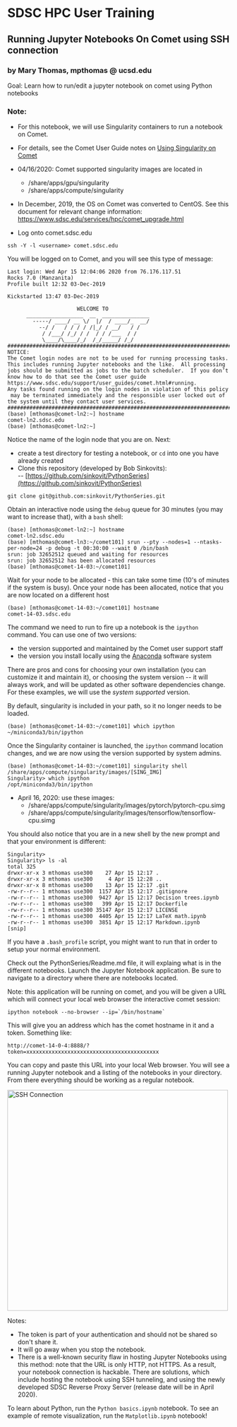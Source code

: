 # SDSC HPC User Training
 
## Running Jupyter Notebooks On Comet using SSH connection
### by Mary Thomas, mpthomas @ ucsd.edu

Goal: Learn how to run/edit a jupyter notebook on comet using Python notebooks 
### Note: 
* For this notebook, we will use Singularity containers to run a notebook on Comet. 
* For details, see the Comet User Guide notes on [Using Singularity on Comet](https://www.sdsc.edu/support/user_guides/comet.html#singularity)
* 04/16/2020: Comet supported singularity images are located in 
   * /share/apps/gpu/singularity 
   * /share/apps/compute/singularity 
* In December, 2019, the OS on Comet was converted to CentOS. See this document for relevant change information: https://www.sdsc.edu/services/hpc/comet_upgrade.html

* Log onto comet.sdsc.edu  
```
ssh -Y -l <username> comet.sdsc.edu
```
You will be logged on to Comet, and you will see this type of message:
```
Last login: Wed Apr 15 12:04:06 2020 from 76.176.117.51
Rocks 7.0 (Manzanita)
Profile built 12:32 03-Dec-2019

Kickstarted 13:47 03-Dec-2019
                                                                       
                      WELCOME TO 
      __________________  __  _______________
        -----/ ____/ __ \/  |/  / ____/_  __/
          --/ /   / / / / /|_/ / __/   / /
           / /___/ /_/ / /  / / /___  / /
           \____/\____/_/  /_/_____/ /_/
###############################################################################
NOTICE:
The Comet login nodes are not to be used for running processing tasks.
This includes running Jupyter notebooks and the like.  All processing
jobs should be submitted as jobs to the batch scheduler.  If you don’t
know how to do that see the Comet user guide
https://www.sdsc.edu/support/user_guides/comet.html#running.
Any tasks found running on the login nodes in violation of this policy
 may be terminated immediately and the responsible user locked out of
the system until they contact user services.
###############################################################################
(base) [mthomas@comet-ln2:~] hostname
comet-ln2.sdsc.edu
(base) [mthomas@comet-ln2:~] 
```
Notice the name of the login node that you are on.  Next: 
* create a test directory for testing a notebook, or ```cd``` into one you have already created
* Clone this repository (developed by Bob Sinkovits):   
    -- [https://github.com/sinkovit/PythonSeries](https://github.com/sinkovit/PythonSeries)
```
git clone git@github.com:sinkovit/PythonSeries.git
```

Obtain an interactive node using the `debug` queue for 30 minutes (you may want to increase that), with a `bash` shell:
```
(base) [mthomas@comet-ln2:~] hostname
comet-ln2.sdsc.edu
(base) [mthomas@comet-ln3:~/comet101] srun --pty --nodes=1 --ntasks-per-node=24 -p debug -t 00:30:00 --wait 0 /bin/bash
srun: job 32652512 queued and waiting for resources
srun: job 32652512 has been allocated resources
(base) [mthomas@comet-14-03:~/comet101] 
```
Wait for your node to be allocated - this can take some time (10's of minutes if the system is busy).
Once your node has been allocated, notice that you are now located on a different host
```
(base) [mthomas@comet-14-03:~/comet101] hostname
comet-14-03.sdsc.edu
```
The command we need to run to fire up a notebook is the `ipython` command. You can use one of two versions:
* the version supported and maintained by the Comet user support staff
* the version you install locally using the [Anaconda](https://www.anaconda.com/) software system

There are pros and cons for choosing your own installation (you can customize it and maintain it), or choosing the system version -- it will always work, and will be updated as other software dependencies change. For these examples, we will use the _system supported_ version.

By default, singularity is included in your path, so it no longer needs to be loaded.
```
(base) [mthomas@comet-14-03:~/comet101] which ipython
~/miniconda3/bin/ipython
```
Once the Singularity container is launched, the `ipython` command location changes, and we are now using the version supported by system admins.
```
(base) [mthomas@comet-14-03:~/comet101] singularity shell /share/apps/compute/singularity/images/[SING_IMG]
Singularity> which ipython
/opt/miniconda3/bin/ipython
```

* April 16, 2020: use these images:
    * /share/apps/compute/singularity/images/pytorch/pytorch-cpu.simg
    * /share/apps/compute/singularity/images/tensorflow/tensorflow-cpu.simg
    
You should also notice that you are in a new shell by the new prompt and that your environment is different:
```
Singularity> 
Singularity> ls -al
total 325
drwxr-xr-x 3 mthomas use300    27 Apr 15 12:17 .
drwxr-xr-x 3 mthomas use300     4 Apr 15 12:28 ..
drwxr-xr-x 8 mthomas use300    13 Apr 15 12:17 .git
-rw-r--r-- 1 mthomas use300  1157 Apr 15 12:17 .gitignore
-rw-r--r-- 1 mthomas use300  9427 Apr 15 12:17 Decision trees.ipynb
-rw-r--r-- 1 mthomas use300   399 Apr 15 12:17 Dockerfile
-rw-r--r-- 1 mthomas use300 35147 Apr 15 12:17 LICENSE
-rw-r--r-- 1 mthomas use300  4405 Apr 15 12:17 LaTeX math.ipynb
-rw-r--r-- 1 mthomas use300  3851 Apr 15 12:17 Markdown.ipynb
[snip]
```
If you have a `.bash_profile` script, you might want to run that in order to setup your normal environment.

Check out the PythonSeries/Readme.md file, it will explaing what is in the different notebooks.
Launch the Jupyter Notebook application. Be sure to navigate to a directory where there are notebooks located. 

Note: this application will be running on comet, and you will be given a URL which will connect your local web browser the interactive comet session:
```
ipython notebook --no-browser --ip=`/bin/hostname`
```
This will give you an address which has the comet hostname in it and a token. Something
like:
```
http://comet-14-0-4:8888/?token=xxxxxxxxxxxxxxxxxxxxxxxxxxxxxxxxxxxxxxxxxx
```
You can copy and  paste this URL into your local Web browser. You will see a running Jupyter
notebook and a listing of the notebooks in your directory. From there everything should be working as a regular notebook.

<img src="./images/jupyter-notebook-comet-http.png" alt="SSH Connection" width="500px" />

Notes: 
* The token is part of your authentication and should not be shared so don't share it.
* It will go away when you stop the notebook. 
* There is a well-known security flaw in hosting Jupyter Notebooks using this method: note that the URL is only HTTP, not HTTPS. As a result, your notebook connection is hackable. There are solutions, which include hosting the notebook using SSH tunneling, and using the newly developed SDSC Reverse Proxy Server (release date will be in April 2020).

To learn about Python, run the ```Python basics.ipynb```   notebook.
To see an example of remote visualization, run the  ```Matplotlib.ipynb```  notebook!


